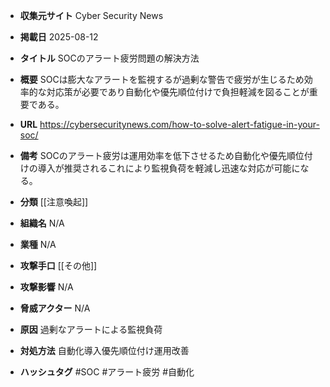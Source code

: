 - **収集元サイト**
Cyber Security News

- **掲載日**
2025-08-12

- **タイトル**
SOCのアラート疲労問題の解決方法

- **概要**
SOCは膨大なアラートを監視するが過剰な警告で疲労が生じるため効率的な対応策が必要であり自動化や優先順位付けで負担軽減を図ることが重要である。

- **URL**
https://cybersecuritynews.com/how-to-solve-alert-fatigue-in-your-soc/

- **備考**
SOCのアラート疲労は運用効率を低下させるため自動化や優先順位付けの導入が推奨されるこれにより監視負荷を軽減し迅速な対応が可能になる。

- **分類**
[[注意喚起]]

- **組織名**
N/A

- **業種**
N/A

- **攻撃手口**
[[その他]]

- **攻撃影響**
N/A

- **脅威アクター**
N/A

- **原因**
過剰なアラートによる監視負荷

- **対処方法**
自動化導入優先順位付け運用改善

- **ハッシュタグ**
#SOC #アラート疲労 #自動化
